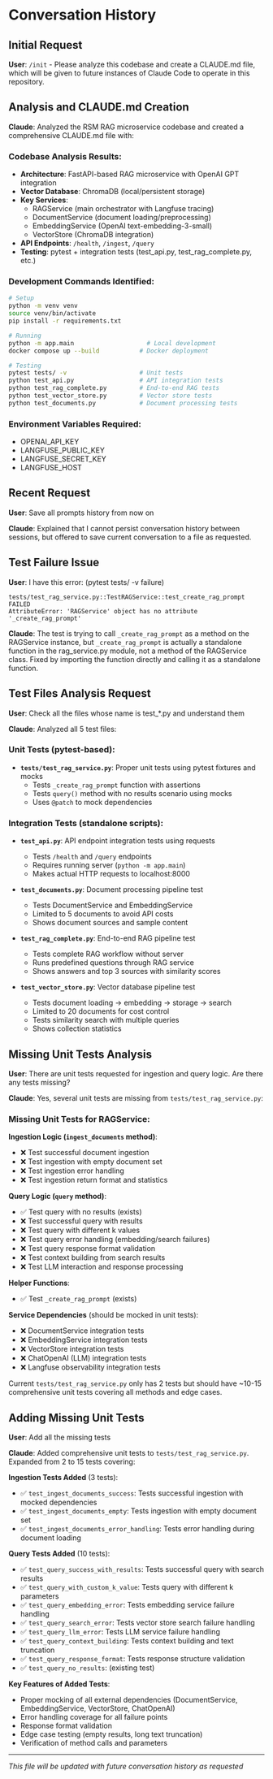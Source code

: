 # Conversation History

## Initial Request
**User**: `/init` - Please analyze this codebase and create a CLAUDE.md file, which will be given to future instances of Claude Code to operate in this repository.

## Analysis and CLAUDE.md Creation

**Claude**: Analyzed the RSM RAG microservice codebase and created a comprehensive CLAUDE.md file with:

### Codebase Analysis Results:
- **Architecture**: FastAPI-based RAG microservice with OpenAI GPT integration
- **Vector Database**: ChromaDB (local/persistent storage)
- **Key Services**: 
  - RAGService (main orchestrator with Langfuse tracing)
  - DocumentService (document loading/preprocessing)
  - EmbeddingService (OpenAI text-embedding-3-small)
  - VectorStore (ChromaDB integration)
- **API Endpoints**: `/health`, `/ingest`, `/query`
- **Testing**: pytest + integration tests (test_api.py, test_rag_complete.py, etc.)

### Development Commands Identified:
```bash
# Setup
python -m venv venv
source venv/bin/activate
pip install -r requirements.txt

# Running
python -m app.main                    # Local development
docker compose up --build           # Docker deployment

# Testing  
pytest tests/ -v                    # Unit tests
python test_api.py                  # API integration tests
python test_rag_complete.py         # End-to-end RAG tests
python test_vector_store.py         # Vector store tests
python test_documents.py            # Document processing tests
```

### Environment Variables Required:
- OPENAI_API_KEY
- LANGFUSE_PUBLIC_KEY  
- LANGFUSE_SECRET_KEY
- LANGFUSE_HOST

## Recent Request
**User**: Save all prompts history from now on

**Claude**: Explained that I cannot persist conversation history between sessions, but offered to save current conversation to a file as requested.

## Test Failure Issue
**User**: I have this error: (pytest tests/ -v failure)
```
tests/test_rag_service.py::TestRAGService::test_create_rag_prompt FAILED
AttributeError: 'RAGService' object has no attribute '_create_rag_prompt'
```

**Claude**: The test is trying to call `_create_rag_prompt` as a method on the RAGService instance, but `_create_rag_prompt` is actually a standalone function in the rag_service.py module, not a method of the RAGService class. Fixed by importing the function directly and calling it as a standalone function.

## Test Files Analysis Request
**User**: Check all the files whose name is test_*.py and understand them

**Claude**: Analyzed all 5 test files:

### Unit Tests (pytest-based):
- **`tests/test_rag_service.py`**: Proper unit tests using pytest fixtures and mocks
  - Tests `_create_rag_prompt` function with assertions
  - Tests `query()` method with no results scenario using mocks
  - Uses `@patch` to mock dependencies

### Integration Tests (standalone scripts):
- **`test_api.py`**: API endpoint integration tests using requests
  - Tests `/health` and `/query` endpoints
  - Requires running server (`python -m app.main`)
  - Makes actual HTTP requests to localhost:8000

- **`test_documents.py`**: Document processing pipeline test
  - Tests DocumentService and EmbeddingService
  - Limited to 5 documents to avoid API costs
  - Shows document sources and sample content

- **`test_rag_complete.py`**: End-to-end RAG pipeline test
  - Tests complete RAG workflow without server
  - Runs predefined questions through RAG service
  - Shows answers and top 3 sources with similarity scores

- **`test_vector_store.py`**: Vector database pipeline test
  - Tests document loading → embedding → storage → search
  - Limited to 20 documents for cost control
  - Tests similarity search with multiple queries
  - Shows collection statistics

## Missing Unit Tests Analysis
**User**: There are unit tests requested for ingestion and query logic. Are there any tests missing?

**Claude**: Yes, several unit tests are missing from `tests/test_rag_service.py`:

### Missing Unit Tests for RAGService:

**Ingestion Logic (`ingest_documents` method)**:
- ❌ Test successful document ingestion
- ❌ Test ingestion with empty document set
- ❌ Test ingestion error handling
- ❌ Test ingestion return format and statistics

**Query Logic (`query` method)**:
- ✅ Test query with no results (exists)
- ❌ Test successful query with results
- ❌ Test query with different k values
- ❌ Test query error handling (embedding/search failures)
- ❌ Test query response format validation
- ❌ Test context building from search results
- ❌ Test LLM interaction and response processing

**Helper Functions**:
- ✅ Test `_create_rag_prompt` (exists)

**Service Dependencies** (should be mocked in unit tests):
- ❌ DocumentService integration tests
- ❌ EmbeddingService integration tests  
- ❌ VectorStore integration tests
- ❌ ChatOpenAI (LLM) integration tests
- ❌ Langfuse observability integration tests

Current `tests/test_rag_service.py` only has 2 tests but should have ~10-15 comprehensive unit tests covering all methods and edge cases.

## Adding Missing Unit Tests
**User**: Add all the missing tests

**Claude**: Added comprehensive unit tests to `tests/test_rag_service.py`. Expanded from 2 to 15 tests covering:

**Ingestion Tests Added** (3 tests):
- ✅ `test_ingest_documents_success`: Tests successful ingestion with mocked dependencies
- ✅ `test_ingest_documents_empty`: Tests ingestion with empty document set  
- ✅ `test_ingest_documents_error_handling`: Tests error handling during document loading

**Query Tests Added** (10 tests):
- ✅ `test_query_success_with_results`: Tests successful query with search results
- ✅ `test_query_with_custom_k_value`: Tests query with different k parameters
- ✅ `test_query_embedding_error`: Tests embedding service failure handling
- ✅ `test_query_search_error`: Tests vector store search failure handling  
- ✅ `test_query_llm_error`: Tests LLM service failure handling
- ✅ `test_query_context_building`: Tests context building and text truncation
- ✅ `test_query_response_format`: Tests response structure validation
- ✅ `test_query_no_results`: (existing test)

**Key Features of Added Tests**:
- Proper mocking of all external dependencies (DocumentService, EmbeddingService, VectorStore, ChatOpenAI)
- Error handling coverage for all failure points
- Response format validation
- Edge case testing (empty results, long text truncation)
- Verification of method calls and parameters

---
*This file will be updated with future conversation history as requested*